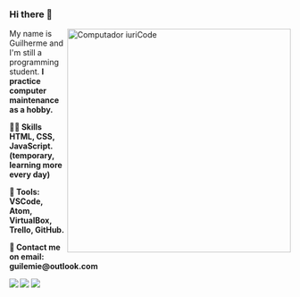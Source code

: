 ### Hi there 👋

<img src="https://raw.githubusercontent.com/MicaelliMedeiros/micaellimedeiros/master/image/computer-illustration.png" min-width="400px" max-width="400px" width="400px" align="right" alt="Computador iuriCode">

<p align="left"> 
  My name is Guilherme and I'm still a programming student. <strong> I practice computer maintenance as a hobby.<br>

<p align="left">
  🤹🏼 Skills <strong>HTML, CSS, JavaScript. </strong> (temporary, learning more every day) 
</p>

<p align="left">
  💼 Tools: <strong> VSCode, Atom, VirtualBox, Trello, GitHub.</strong>
</p>

<p align="left">
  💌 Contact me on email:<strong> guilemie@outlook.com </strong>
</p>

<p align="left">
  <a href="guilemie@outlook.com" alt="Outlook">
  <img src="https://img.shields.io/badge/-Outlook-blue" /></a>


  <a href="https://www.facebook.com/guihuerme/" alt="Facebook">
  <img src="https://img.shields.io/badge/-Facebook-3b5998?style=flat-square&labelColor=3b5998&logo=facebook&logoColor=white&link=LINK-DO-SEU-FACEBOOK"/></a>

  <a href="https://www.instagram.com/guilemie/" alt="Instagram">
  <img src="https://img.shields.io/badge/-Instagram-DF0174?style=flat-square&labelColor=DF0174&logo=instagram&logoColor=white&link=LINK-DO-SEU-INSTAGRAM"/></a>
</p>  
